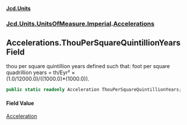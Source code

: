 #### [Jcd.Units](index.md 'index')
### [Jcd.Units.UnitsOfMeasure.Imperial](Jcd.Units.UnitsOfMeasure.Imperial.md 'Jcd.Units.UnitsOfMeasure.Imperial').[Accelerations](Accelerations.md 'Jcd.Units.UnitsOfMeasure.Imperial.Accelerations')

## Accelerations.ThouPerSquareQuintillionYears Field

thou per square quintillion years defined such that: foot per square quadrillion years = th/Eyr² ×  
(1.0/12000.0)/((1000.0)*(1000.0)).

```csharp
public static readonly Acceleration ThouPerSquareQuintillionYears;
```

#### Field Value
[Acceleration](Acceleration.md 'Jcd.Units.UnitTypes.Acceleration')
